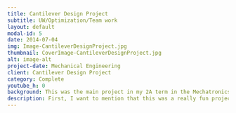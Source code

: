 ```yaml
---
title: Cantilever Design Project
subtitle: UW/Optimization/Team work 
layout: default
modal-id: 5
date: 2014-07-04
img: Image-CantileverDesignProject.jpg
thumbnail: CoverImage-CantileverDesignProject.jpg
alt: image-alt
project-date: Mechanical Engineering
client: Cantilever Design Project
category: Complete
youtube_h: 0
background: This was the main project in my 2A term in the Mechatronics Engineering program at the University of Waterloo. It was a 3 person team competition on which design has the best weight to payload ratio.
description: First, I want to mention that this was a really fun project and our team really put the time into going above and beyond. So the challenge was simple, we were given material (specific wooden pins and plates) to use to design a cantilever that spans 30 cm with 4 anchor point on a wall. The real challenge was to use force analysis and failure mode calculations to find and build the best design. We started by creating a general structure for the bridge and wrote some MATLAB code to calculate the solution to the equation that described the bridge. With the way we modeled the problem, we could keep improving the weight to payload ratio by using more material. We were limited in the materials that were given to us, so we used all of it make the heaviest (double the weight of any cantilever in the competition) cantilever that was able to carry more than 20 kg at a reach of 30 cm and came in at 3rd place. But, one catch to the result was that we were actually stopped by the professor during the competition because our cantilever was so strong that the test bench broke before the cantilever did (our demo was scheduled last because of this reason!). Overall the project was a lot of fun and although we didn’t win the 1st place, we were the only group that broke the test bench and was forced to stop so I consider that an awesome win! There is a detailed report on this project, if anyone wants to take a look!
---
```


